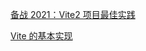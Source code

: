 [备战 2021：Vite2 项目最佳实践](https://juejin.cn/post/6924912613750996999)

[Vite 的基本实现](https://juejin.cn/post/6906790231371055118#comment)

